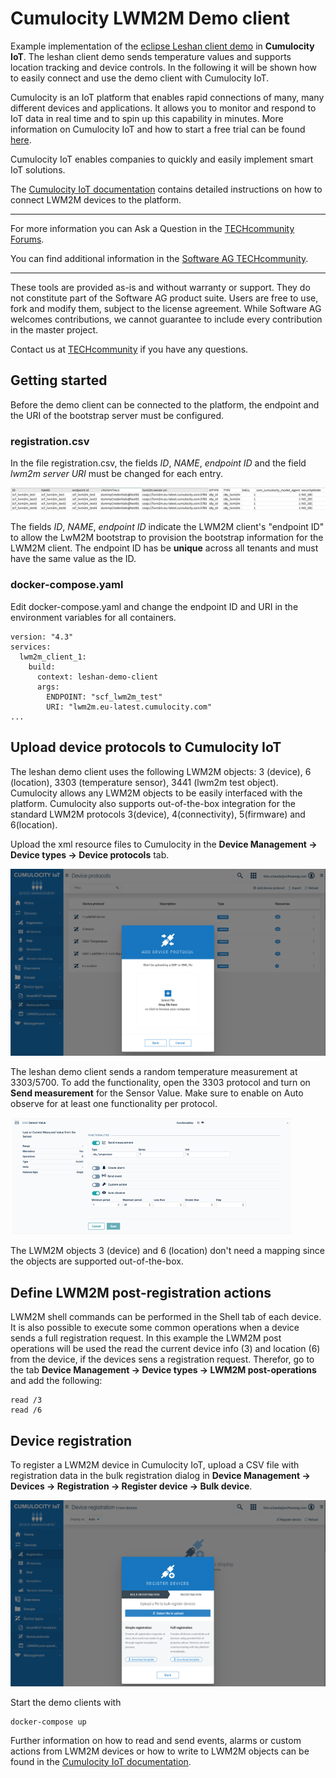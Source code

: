 # Cumulocity LWM2M Demo client
Example implementation of the [eclipse Leshan client demo](https://github.com/eclipse/leshan) in **Cumulocity IoT**. The leshan client demo sends temperature values and supports location tracking and device controls. In the following it will be shown how to easily connect and use the demo client with Cumulocity IoT.

Cumulocity is an IoT platform that enables rapid connections of many, many different devices and applications. It allows you to monitor and respond to IoT data in real time and to spin up this capability in minutes. More information on Cumulocity IoT and how to start a free trial can be found [here](https://www.softwareag.cloud/site/product/cumulocity-iot.html#/).

Cumulocity IoT enables companies to quickly and easily implement smart IoT solutions.

The [Cumulocity IoT documentation](https://cumulocity.com/guides/protocol-integration/lwm2m/) contains detailed instructions on how to connect LWM2M devices to the platform.
______________________


For more information you can Ask a Question in the [TECHcommunity Forums](http://tech.forums.softwareag.com/techjforum/forums/list.page?product=webmethods-io-b2b).

You can find additional information in the [Software AG TECHcommunity](http://techcommunity.softwareag.com/home/-/product/name/webmethods-io-b2b).


______________________

These tools are provided as-is and without warranty or support. They do not constitute part of the Software AG product suite. Users are free to use, fork and modify them, subject to the license agreement. While Software AG welcomes contributions, we cannot guarantee to include every contribution in the master project.

Contact us at [TECHcommunity](mailto:technologycommunity@softwareag.com?subject=Github/SoftwareAG) if you have any questions.

## Getting started

Before the demo client can be connected to the platform, the endpoint and the URI of the bootstrap server must be configured.

### registration.csv

In the file registration.csv, the fields *ID*, *NAME*, *endpoint ID* and the field *lwm2m server URI* must be changed for each entry.
 
![Registration](./img/registration.png)

The fields *ID*, *NAME*, *endpoint ID* indicate the LWM2M client's "endpoint ID" to allow the LwM2M bootstrap to provision the bootstrap information for the LWM2M client. The endpoint ID has be **unique** across all tenants and must have the same value as the ID.

### docker-compose.yaml

Edit docker-compose.yaml and change the endpoint ID and URI in the environment variables for all containers.

```
version: "4.3"
services:
  lwm2m_client_1:
    build:
      context: leshan-demo-client
      args:
        ENDPOINT: "scf_lwm2m_test" 
        URI: "lwm2m.eu-latest.cumulocity.com"
...
```

## Upload device protocols to Cumulocity IoT

The leshan demo client uses the following LWM2M objects: 3 (device), 6 (location), 3303 (temperature sensor), 3441 (lwm2m test object).
Cumulocity allows any LWM2M objects to be easily interfaced with the platform. Cumulocity also supports out-of-the-box integration for the standard LWM2M protocols 3(device), 4(connectivity), 5(firmware) and 6(location).

Upload the xml resource files to Cumulocity in the **Device Management -> Device types -> Device protocols** tab.

![Device protocols](./img/device_protocols.png)

The leshan demo client sends a random temperature measurement at 3303/5700. To add the functionality, open the 3303 protocol and turn on **Send measurement** for the Sensor Value. Make sure to enable on Auto observe for at least one functionality per protocol.

![Send measurements](./img/send_measurement.png)

The LWM2M objects 3 (device) and 6 (location) don't need a mapping since the objects are supported out-of-the-box.

## Define LWM2M post-registration actions
LWM2M shell commands can be performed in the Shell tab of each device. It is also possible to execute some common operations when a device sends a full registration request.
In this example the LWM2M post operations will be used the read the current device info (3) and location (6) from the device, if the devices sens a registration request.
Therefor, go to the tab **Device Management -> Device types -> LWM2M post-operations** and add the following:
 ```
read /3
read /6
 ```

## Device registration

To register a LWM2M device in Cumulocity IoT, upload a CSV file with registration data in the bulk registration dialog in **Device Management -> Devices -> Registration -> Register device -> Bulk device**.

![Bulk registration](./img/bulk_registration.png)

Start the demo clients with 

```
docker-compose up
```

Further information on how to read and send events, alarms or custom actions from LWM2M devices or how to write to LWM2M objects can be found in the [Cumulocity IoT documentation](https://cumulocity.com/guides/protocol-integration/lwm2m/).  
